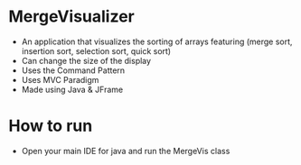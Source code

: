 # MergeVisualizer
-  An application that visualizes the sorting of arrays featuring (merge sort, insertion sort, selection sort, quick sort)
- Can change the size of the display
- Uses the Command Pattern
- Uses MVC Paradigm
- Made using Java & JFrame



# How to run
- Open your main IDE for java and run the MergeVis class

